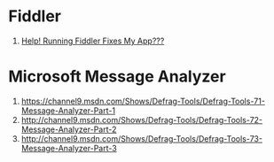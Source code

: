 # Fiddler
1. [Help! Running Fiddler Fixes My App???](https://www.telerik.com/blogs/help!-running-fiddler-fixes-my-app-)

# Microsoft Message Analyzer
1. https://channel9.msdn.com/Shows/Defrag-Tools/Defrag-Tools-71-Message-Analyzer-Part-1
2. http://channel9.msdn.com/Shows/Defrag-Tools/Defrag-Tools-72-Message-Analyzer-Part-2
3. http://channel9.msdn.com/Shows/Defrag-Tools/Defrag-Tools-73-Message-Analyzer-Part-3
